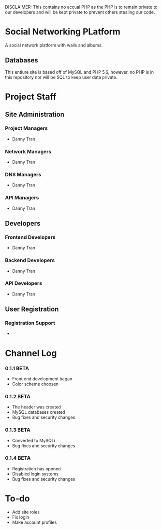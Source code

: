 DISCLAIMER: This contains no accual PHP as the PHP is to remain private to our developers and will be kept private to prevent others stealing our code.

# Social Networking PLatform
A social network platform with walls and albums.

## Databases
This entiure site is based off of MySQL and PHP 5.6, however, no PHP is in this repository nor will be SQL to keep user data private.

# Project Staff
## Site Administration
### Project Managers
- Danny Tran

### Network Managers
- Danny Tran

### DNS Managers
- Danny Tran

### API Managers
- Danny Tran

## Developers
### Frontend Developers
- Danny Tran

### Backend Developers
- Danny Tran

### API Developers
- Danny Tran

## User Registration
### Registration Support
- 

# Channel Log
### 0.1.1 BETA
- Front end development bagan
- Color scheme choosen

### 0.1.2 BETA
- The header was created
- MySQL databases created
- Bug fixes and security changes

### 0.1.3 BETA
- Converted to MySQLi
- Bug fixes and security changes

### 0.1.4 BETA
- Registration has opened
- Disabled login systems
- Bug fixes and security changes


# To-do
- Add site roles
- Fix login
- Make account profiles
